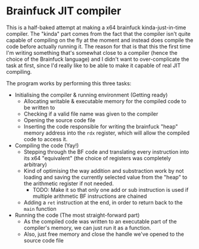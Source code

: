 # Brainfuck JIT compiler

This is a half-baked attempt at making a x64 brainfuck kinda-just-in-time compiler.
The "kinda" part comes from the fact that the compiler isn't quite capable of compiling on the fly at the moment and instead does compile the code before actually running it. The reason for that is that this the first time I'm writing something that's somewhat close to a compiler (hence the choice of the Brainfuck language) and I didn't want to over-complicate the task at first, since I'd really like to be able to make it capable of real JIT compiling.

The program works by performing this three tasks:

- Initialising the compiler & running environment (Getting ready)
  - Allocating writable & executable memory for the compiled code to be written to
  - Checking if a valid file name was given to the compiler
  - Opening the source code file
  - Inserting the code responsible for writing the brainfuck "heap" memory address into the `rdx` register, which will allow the compiled code to access it.
- Compiling the code (Yay!)
  - Stepping through the BF code and translating every instruction into its x64 "equivalent" (the choice of registers was completely arbitrary)
  - Kind of optimising the way addition and substraction work by not loading and saving the currently selected value from the "heap" to the arithmetic register if not needed.
    - TODO: Make it so that only one add or sub instruction is used if multiple arithmetic BF instructions are chained
  - Adding a `ret` instruction at the end, in order to return back to the `main` function
- Running the code (The most straight-forward part)
  -  As the compiled code was written to an executable part of the compiler's memory, we can just run it as a function.
  - Also, just free memory and close the handle we've opened to the source code file